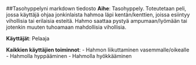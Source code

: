##Tasohyppelyni markdown tiedosto
**Aihe**: Tasohyppely. Toteutetaan peli, jossa käyttäjä ohjaa jonkinlaista hahmoa läpi kentän/kenttien, joissa esiintyy vihollisia tai erilaisia esteitä. Hahmo saattaa pystyä ampumaan/lyömään tai jotenkin muuten tuhoamaan mahdollisia vihollisia.

**Käyttäjät**: Pelaaja

**Kaikkien käyttäjien toiminnot**: 
	- Hahmon liikuttaminen vasemmalle/oikealle
	- Hahmolla hyppääminen
	- Hahmolla hyökkääminen
